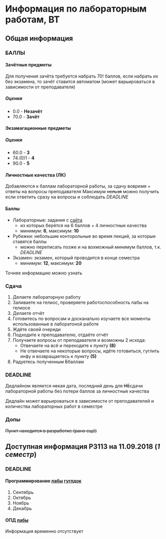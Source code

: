 # Информация по лабораторным работам, ВТ
## Общая информация
### БАЛЛЫ
#### Зачётные предметы
Для получения зачёта требуется набрать 70! баллов, если набрать их без экзамена, то зачёт ставится автоматом (может варьироваться в зависимости от преподавателя)
##### Оценки
+ 0.0 - **Незачёт**
+ 70.0 - **Зачёт**

#### Экзамагационные предметы
##### Оценки
+ 60.0 - **3**
+ 74.(0)1 - **4**
+ 90.0 - **5**

#### Личностные качества (ЛК)
Добавляются к баллам лабораторной работы, за сдачу вовремя + ответы на вопросы преподавателя
Максимум ~~нельзя~~ можно получить если ответить сразу на вопросы и соблюдать *DEADLINE* 

#### Баллы
- Лабораторные: задания с [сайта](https://se.ifmo.ru/)
  + из которых берётся на 6 баллов + 4 личностные качества
  + минимум: **6**, максимум: **10**
- Рубежки: небольшие конторольные во время лекций, за которые ставятся баллы
  + можно переписать позже и на вохможный минимум баллов, т.к. *DEADLINE*
- Экзамен: экзамен, который проводится в конце семестра
  + минимум: **12**, максимум: **20** 

Точнее информацию можно узнать 

### Сдача
1. Делаете лабораторную работу
2. Заливаете на гелиос, проверяете работоспособность лабы на гелиосе
3. Делаете отчёт
4. Готовитесь по вопросам и досканально изучаете все моменты использованные в лаборатоной работе
5. Ждёте своей очереди
6. Подходите к преподавателю, отдаёте отчёт
7. Получаете вопросы от преподавателя и возможны 2 исхода: 
   - Отвечаете на всё и переходите к пункту **(8)**
   - Не отвечаете на некоторые вопросы, идёте готовиться, гуглить инфу и возвращаетесь к пункту **(5)**
8. Радуетесь полученным ~~Е~~баллам	 

### DEADLINE
Дедлайном является некая дата, последний день для ~~НЕ~~сдачи лабораторной работы без потери баллов за личностные качества

Дедлайн может варьироваться в зависимости от преподавателей и количества лабораторных работ в семестре

### Допы
~~Пункт находится в разработке (рано ещё)~~

## Доступная информация P3113 на **11.09.2018** (*1 семестр*)
### DEADLINE
#### Программирование [лабы](https://se.ifmo.ru/courses/programming/) [гуглдок](https://docs.google.com/spreadsheets/d/1if0PncoLo2zVylvppUU4aDJC8cTeZEIymJ5ZxW9Pe10/edit?ts=5d78b0eb#gid=560546764)
1. Сентябрь
2. Октябрь
3. Ноябрь
4. Декабрь

#### ОПД [лабы](https://se.ifmo.ru/courses/csbasics/)
Информация временно отсутствует
